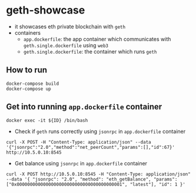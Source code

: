 # geth-showcase
* it showcases eth private blockchain with `geth`
* containers
  * `app.dockerfile`: the app container which communicates with `geth.single.dockerfile` using `web3`
  * `geth.single.dockerfile`: the container which runs `geth`

## How to run
```
docker-compose build
docker-compose up
```

## Get into running `app.dockerfile` container
```
docker exec -it ${ID} /bin/bash
```

* Check if `geth` runs correctly using `jsonrpc` in `app.dockerfile` container
```
curl -X POST -H "Content-Type: application/json" --data '{"jsonrpc":"2.0","method":"net_peerCount","params":[],"id":67}' http://10.5.0.10:8545
```

* Get balance using `jsonrpc` in `app.dockerfile` container
```
curl -X POST http://10.5.0.10:8545 -H "Content-Type: application/json"  --data '{ "jsonrpc": "2.0", "method": "eth_getBalance", "params": ["0x0000000000000000000000000000000000000001", "latest"], "id": 1 }'
```

